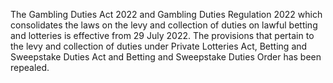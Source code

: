 The Gambling Duties Act 2022 and Gambling Duties Regulation 2022 which consolidates the laws on the levy and collection of duties on lawful betting and lotteries is effective from 29 July 2022. The provisions that pertain to the levy and collection of duties under Private Lotteries Act, Betting and Sweepstake Duties Act and Betting and Sweepstake Duties Order has been repealed.